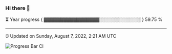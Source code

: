 ### Hi there 👋

⏳ Year progress { ▓▓▓▓▓▓▓▓▓▓▓▓▓▓▓▓▓░░░░░░░░░░░░░ } 59.75 %

---

⏰ Updated on Sunday, August 7, 2022, 2:21 AM UTC

![Progress Bar CI](https://github.com/arthurbuhl/arthurbuhl/workflows/Progress%20Bar%20CI/badge.svg)
